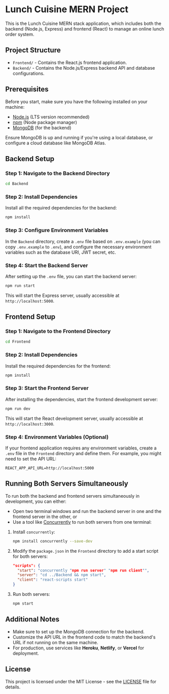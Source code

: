 
# Lunch Cuisine MERN Project

This is the Lunch Cuisine MERN stack application, which includes both the backend (Node.js, Express) and frontend (React) to manage an online lunch order system.

## Project Structure

- `Frontend/` - Contains the React.js frontend application.
- `Backend/` - Contains the Node.js/Express backend API and database configurations.

## Prerequisites

Before you start, make sure you have the following installed on your machine:

- [Node.js](https://nodejs.org/) (LTS version recommended)
- [npm](https://www.npmjs.com/) (Node package manager)
- [MongoDB](https://www.mongodb.com/try/download/community) (for the backend)
  
Ensure MongoDB is up and running if you're using a local database, or configure a cloud database like MongoDB Atlas.

## Backend Setup

### Step 1: Navigate to the Backend Directory

```bash
cd Backend
```

### Step 2: Install Dependencies

Install all the required dependencies for the backend:

```bash
npm install
```

### Step 3: Configure Environment Variables

In the `Backend` directory, create a `.env` file based on `.env.example` (you can copy `.env.example` to `.env`), and configure the necessary environment variables such as the database URI, JWT secret, etc.

### Step 4: Start the Backend Server

After setting up the `.env` file, you can start the backend server:

```bash
npm run start
```

This will start the Express server, usually accessible at `http://localhost:5000`.

## Frontend Setup

### Step 1: Navigate to the Frontend Directory

```bash
cd Frontend
```

### Step 2: Install Dependencies

Install the required dependencies for the frontend:

```bash
npm install
```

### Step 3: Start the Frontend Server

After installing the dependencies, start the frontend development server:

```bash
npm run dev
```

This will start the React development server, usually accessible at `http://localhost:3000`.

### Step 4: Environment Variables (Optional)

If your frontend application requires any environment variables, create a `.env` file in the `Frontend` directory and define them. For example, you might need to set the API URL:

```
REACT_APP_API_URL=http://localhost:5000
```

## Running Both Servers Simultaneously

To run both the backend and frontend servers simultaneously in development, you can either:

- Open two terminal windows and run the backend server in one and the frontend server in the other, or
- Use a tool like [Concurrently](https://www.npmjs.com/package/concurrently) to run both servers from one terminal:

1. Install `concurrently`:

    ```bash
    npm install concurrently --save-dev
    ```

2. Modify the `package.json` in the `Frontend` directory to add a start script for both servers:

    ```json
    "scripts": {
      "start": "concurrently "npm run server" "npm run client"",
      "server": "cd ../Backend && npm start",
      "client": "react-scripts start"
    }
    ```

3. Run both servers:

    ```bash
    npm start
    ```

## Additional Notes

- Make sure to set up the MongoDB connection for the backend.
- Customize the API URL in the frontend code to match the backend's URL if not running on the same machine.
- For production, use services like **Heroku**, **Netlify**, or **Vercel** for deployment.

## License

This project is licensed under the MIT License - see the [LICENSE](LICENSE) file for details.

